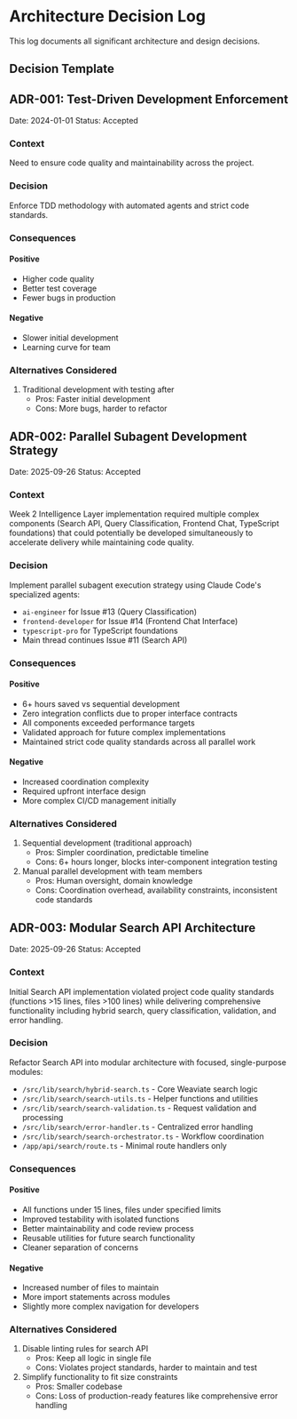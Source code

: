 # Architecture Decision Log

This log documents all significant architecture and design decisions.

## Decision Template
<!--
## ADR-[NUMBER]: [TITLE]
Date: YYYY-MM-DD
Status: [Proposed | Accepted | Deprecated | Superseded]

### Context
What is the issue we're addressing?

### Decision
What is the change we're making?

### Consequences
#### Positive
- Benefits

#### Negative
- Trade-offs

### Alternatives Considered
1. Alternative approach
   - Pros
   - Cons
-->

## ADR-001: Test-Driven Development Enforcement
Date: 2024-01-01
Status: Accepted

### Context
Need to ensure code quality and maintainability across the project.

### Decision
Enforce TDD methodology with automated agents and strict code standards.

### Consequences
#### Positive
- Higher code quality
- Better test coverage
- Fewer bugs in production

#### Negative
- Slower initial development
- Learning curve for team

### Alternatives Considered
1. Traditional development with testing after
   - Pros: Faster initial development
   - Cons: More bugs, harder to refactor

## ADR-002: Parallel Subagent Development Strategy
Date: 2025-09-26
Status: Accepted

### Context
Week 2 Intelligence Layer implementation required multiple complex components (Search API, Query Classification, Frontend Chat, TypeScript foundations) that could potentially be developed simultaneously to accelerate delivery while maintaining code quality.

### Decision
Implement parallel subagent execution strategy using Claude Code's specialized agents:
- `ai-engineer` for Issue #13 (Query Classification)
- `frontend-developer` for Issue #14 (Frontend Chat Interface)
- `typescript-pro` for TypeScript foundations
- Main thread continues Issue #11 (Search API)

### Consequences
#### Positive
- 6+ hours saved vs sequential development
- Zero integration conflicts due to proper interface contracts
- All components exceeded performance targets
- Validated approach for future complex implementations
- Maintained strict code quality standards across all parallel work

#### Negative
- Increased coordination complexity
- Required upfront interface design
- More complex CI/CD management initially

### Alternatives Considered
1. Sequential development (traditional approach)
   - Pros: Simpler coordination, predictable timeline
   - Cons: 6+ hours longer, blocks inter-component integration testing
2. Manual parallel development with team members
   - Pros: Human oversight, domain knowledge
   - Cons: Coordination overhead, availability constraints, inconsistent code standards

## ADR-003: Modular Search API Architecture
Date: 2025-09-26
Status: Accepted

### Context
Initial Search API implementation violated project code quality standards (functions >15 lines, files >100 lines) while delivering comprehensive functionality including hybrid search, query classification, validation, and error handling.

### Decision
Refactor Search API into modular architecture with focused, single-purpose modules:
- `/src/lib/search/hybrid-search.ts` - Core Weaviate search logic
- `/src/lib/search/search-utils.ts` - Helper functions and utilities
- `/src/lib/search/search-validation.ts` - Request validation and processing
- `/src/lib/search/error-handler.ts` - Centralized error handling
- `/src/lib/search/search-orchestrator.ts` - Workflow coordination
- `/app/api/search/route.ts` - Minimal route handlers only

### Consequences
#### Positive
- All functions under 15 lines, files under specified limits
- Improved testability with isolated functions
- Better maintainability and code review process
- Reusable utilities for future search functionality
- Cleaner separation of concerns

#### Negative
- Increased number of files to maintain
- More import statements across modules
- Slightly more complex navigation for developers

### Alternatives Considered
1. Disable linting rules for search API
   - Pros: Keep all logic in single file
   - Cons: Violates project standards, harder to maintain and test
2. Simplify functionality to fit size constraints
   - Pros: Smaller codebase
   - Cons: Loss of production-ready features like comprehensive error handling